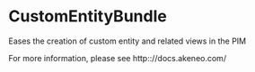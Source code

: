 CustomEntityBundle
==================

Eases the creation of custom entity and related views in the PIM

For more information, please see http:://docs.akeneo.com/

